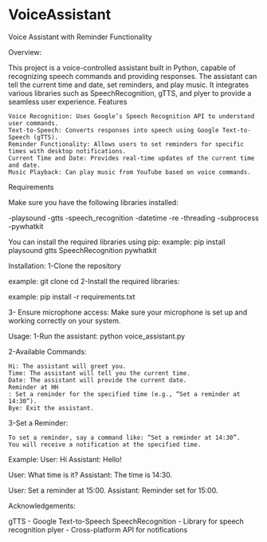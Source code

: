 # VoiceAssistant
Voice Assistant with Reminder Functionality

Overview:

This project is a voice-controlled assistant built in Python, capable of recognizing speech commands and providing responses. The assistant can tell the current time and date, set reminders, and play music. It integrates various libraries such as SpeechRecognition, gTTS, and plyer to provide a seamless user experience.
Features

    Voice Recognition: Uses Google’s Speech Recognition API to understand user commands.
    Text-to-Speech: Converts responses into speech using Google Text-to-Speech (gTTS).
    Reminder Functionality: Allows users to set reminders for specific times with desktop notifications.
    Current Time and Date: Provides real-time updates of the current time and date.
    Music Playback: Can play music from YouTube based on voice commands.

Requirements

Make sure you have the following libraries installed:

-playsound
-gtts
-speech_recognition
-datetime
-re
-threading
-subprocess
-pywhatkit

You can install the required libraries using pip:
example: pip install playsound gtts SpeechRecognition pywhatkit

Installation:
1-Clone the repository 

example: git clone <repository-url>
         cd <repository-directory>
2-Install the required libraries:

example: pip install -r requirements.txt

3- Ensure microphone access: Make sure your microphone is set up and working correctly on your system.

Usage:
1-Run the assistant:
  python voice_assistant.py

2-Available Commands:

    Hi: The assistant will greet you.
    Time: The assistant will tell you the current time.
    Date: The assistant will provide the current date.
    Reminder at HH
    : Set a reminder for the specified time (e.g., “Set a reminder at 14:30”).
    Bye: Exit the assistant.

3-Set a Reminder:

    To set a reminder, say a command like: “Set a reminder at 14:30”.
    You will receive a notification at the specified time.
Example:
User: Hi
Assistant: Hello!

User: What time is it?
Assistant: The time is 14:30.

User: Set a reminder at 15:00.
Assistant: Reminder set for 15:00.


Acknowledgements:

gTTS - Google Text-to-Speech
SpeechRecognition - Library for speech recognition
plyer - Cross-platform API for notifications


